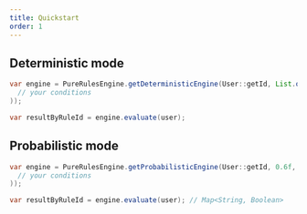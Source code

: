 ```yaml
---
title: Quickstart
order: 1
---
```


## Deterministic mode

```java
var engine = PureRulesEngine.getDeterministicEngine(User::getId, List.of(
  // your conditions
));

var resultByRuleId = engine.evaluate(user);
```

## Probabilistic mode

```java
var engine = PureRulesEngine.getProbabilisticEngine(User::getId, 0.6f, List.of(
  // your conditions
));

var resultByRuleId = engine.evaluate(user); // Map<String, Boolean>
```

